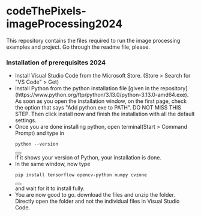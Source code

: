 # codeThePixels-imageProcessing2024
This repository contains the files required to run the image processing examples and project. Go through the readme file, please.


### Installation of prerequisites 2024 
<ul>
  <li>Install Visual Studio Code from the Microsoft Store. (Store > Search for "VS Code" > Get)</li>
  <li>Install Python from the python installation file [given in the repository](https://www.python.org/ftp/python/3.13.0/python-3.13.0-amd64.exe). As soon as you open the installation window, on the first page, check the option that says "Add python.exe to PATH". DO NOT MISS THIS STEP. Then click install now and finish the installation with all the default settings.</li>
  <li>Once you are done installing python, open terminal(Start > Command Prompt) and type in 
<div>
  <pre><code id="codeBlock">python --version</code></pre>
  <button onclick="copyCode()"></button>
</div>
 If it shows your version of Python, your installation is done. </li>
<li>In the same window, now type 
  <div>
  <pre><code id="codeBlock">pip install tensorflow opencv-python numpy cvzone</code></pre>
  <button onclick="copyCode()"></button>
</div>and wait for it to install fully.</li>
<li> You are now good to go. download the files and unzip the folder. Directly open the folder and not the individual files in Visual Studio Code.</li>
</ul>

